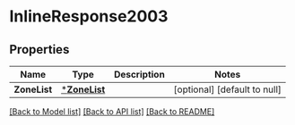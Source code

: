 # InlineResponse2003

## Properties
Name | Type | Description | Notes
------------ | ------------- | ------------- | -------------
**ZoneList** | [***ZoneList**](ZoneList.md) |  | [optional] [default to null]

[[Back to Model list]](../README.md#documentation-for-models) [[Back to API list]](../README.md#documentation-for-api-endpoints) [[Back to README]](../README.md)


